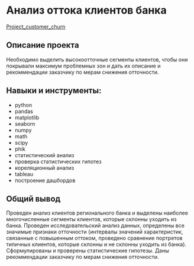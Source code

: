 # Анализ оттока клиентов банка

[Project_customer_churn](https://github.com/SofiaLipskaia/Portfolio/blob/main/%D0%90%D0%BD%D0%B0%D0%BB%D0%B8%D0%B7%20%D0%BE%D1%82%D1%82%D0%BE%D0%BA%D0%B0%20%D0%BA%D0%BB%D0%B8%D0%B5%D0%BD%D1%82%D0%BE%D0%B2%20%D0%B1%D0%B0%D0%BD%D0%BA%D0%B0/Project_customer_churn.ipynb)

## Описание проекта
Необходимо выделить высокоотточные сегменты клиентов, чтобы они покрывали максимум проблемных зон и дать их описание и рекоммендации заказчику по мерам снижения отточности.

## Навыки и инструменты:
* python
* pandas
* matplotlib
* seaborn
* numpy
* math
* scipy
* phik
* статистический анализ
* проверка статистических гипотез
* кореляционный анализ
* tableau
* построение дашбордов

## Общий вывод
Проведен анализ клиентов регионального банка и выделены наиболее многочисленные сегменты клиентов, которые склонны уходить из банка. Проведен исследовательский анализ данных, определены все значимые признаки отточности (интервалы значений характеристик, связанные с повышенным оттоком, проведено сравнение портретов типичных клиентов, которые склонны и не склонны уходить из банка). Сформулированы и проверены статистические гипотезы. Даны рекоммендации заказчику по мерам снижения отточности.
